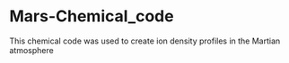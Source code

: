 # Mars-Chemical_code
This chemical code was used to create ion density profiles in the Martian atmosphere
